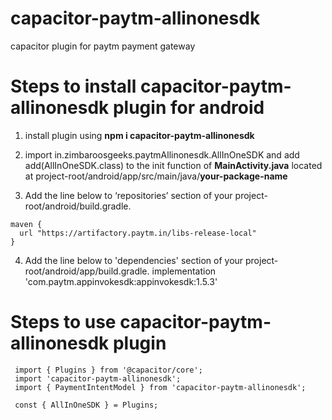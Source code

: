 # capacitor-paytm-allinonesdk
capacitor plugin for paytm payment gateway

# Steps to install capacitor-paytm-allinonesdk plugin for android

1. install plugin using **npm i capacitor-paytm-allinonesdk**

2. import in.zimbaroosgeeks.paytmAllinonesdk.AllInOneSDK and add add(AllInOneSDK.class) to the init function of **MainActivity.java** located at project-root/android/app/src/main/java/**your-package-name**

3. Add the line below to ‘repositories’ section of your project-root/android/build.gradle.
  ```
  maven {
    url "https://artifactory.paytm.in/libs-release-local"
  }
  ```
  
4. Add the line below to 'dependencies' section of your project-root/android/app/build.gradle.
  implementation 'com.paytm.appinvokesdk:appinvokesdk:1.5.3'
  
# Steps to use capacitor-paytm-allinonesdk plugin
  ```
   import { Plugins } from '@capacitor/core';
   import 'capacitor-paytm-allinonesdk';
   import { PaymentIntentModel } from 'capacitor-paytm-allinonesdk';

   const { AllInOneSDK } = Plugins;
   ```
